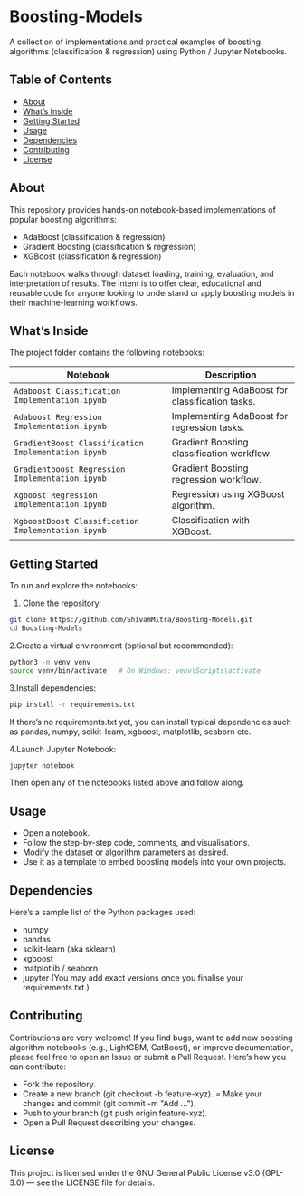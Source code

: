 # Boosting-Models
A collection of implementations and practical examples of boosting algorithms (classification & regression) using Python / Jupyter Notebooks.

## Table of Contents
- [About](#about)  
- [What’s Inside](#whats-inside)  
- [Getting Started](#getting-started)  
- [Usage](#usage)  
- [Dependencies](#dependencies)  
- [Contributing](#contributing)  
- [License](#license)  

## About  
This repository provides hands-on notebook-based implementations of popular boosting algorithms:  
- AdaBoost (classification & regression)  
- Gradient Boosting (classification & regression)  
- XGBoost (classification & regression)  

Each notebook walks through dataset loading, training, evaluation, and interpretation of results. The intent is to offer clear, educational and reusable code for anyone looking to understand or apply boosting models in their machine-learning workflows.

## What’s Inside  
The project folder contains the following notebooks:

| Notebook | Description |
|----------|-------------|
| `Adaboost Classification Implementation.ipynb` | Implementing AdaBoost for classification tasks. |
| `Adaboost Regression Implementation.ipynb`     | Implementing AdaBoost for regression tasks. |
| `GradientBoost Classification Implementation.ipynb` | Gradient Boosting classification workflow. |
| `Gradientboost Regression Implementation.ipynb`      | Gradient Boosting regression workflow. |
| `Xgboost Regression Implementation.ipynb`        | Regression using XGBoost algorithm. |
| `XgboostBoost Classification Implementation.ipynb` | Classification with XGBoost. |

## Getting Started  
To run and explore the notebooks:
1. Clone the repository:  
```bash
git clone https://github.com/ShivamMitra/Boosting-Models.git
cd Boosting-Models
```
2.Create a virtual environment (optional but recommended):
```bash
python3 -m venv venv
source venv/bin/activate   # On Windows: venv\Scripts\activate
```
3.Install dependencies:

```bash
pip install -r requirements.txt
```
If there’s no requirements.txt yet, you can install typical dependencies such as pandas, numpy, scikit-learn, xgboost, matplotlib, seaborn etc.

4.Launch Jupyter Notebook:

```bash
jupyter notebook
```

Then open any of the notebooks listed above and follow along.

## Usage
- Open a notebook.
- Follow the step-by-step code, comments, and visualisations.
- Modify the dataset or algorithm parameters as desired.
- Use it as a template to embed boosting models into your own projects.

## Dependencies
Here’s a sample list of the Python packages used:
- numpy
- pandas
- scikit-learn (aka sklearn)
- xgboost
- matplotlib / seaborn
- jupyter
(You may add exact versions once you finalise your requirements.txt.)

## Contributing
Contributions are very welcome! If you find bugs, want to add new boosting algorithm notebooks (e.g., LightGBM, CatBoost), or improve documentation, please feel free to open an Issue or submit a Pull Request.
Here’s how you can contribute:
- Fork the repository.
- Create a new branch (git checkout -b feature-xyz).
= Make your changes and commit (git commit -m "Add …").
- Push to your branch (git push origin feature-xyz).
- Open a Pull Request describing your changes.

## License
This project is licensed under the GNU General Public License v3.0 (GPL-3.0) — see the LICENSE file for details.

